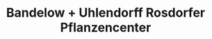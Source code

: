 ---
title: "Bandelow + Uhlendorff Rosdorfer Pflanzencenter"
url: /rosdorf/bandelow-uhlendorff-rosdorfer-pflanzencenter/
shop: Garten-Center
---